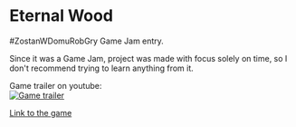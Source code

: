 # Eternal Wood
 #ZostanWDomuRobGry Game Jam entry.

Since it was a Game Jam, project was made with focus solely on time, so I don't recommend trying to learn anything from it.

Game trailer on youtube:  
[![Game trailer](https://i9.ytimg.com/vi/LTIePReKGB8/mqdefault.jpg?time=1586762594904&sqp=CKCl0PQF&rs=AOn4CLBq2fn9EtK9B13R7BV15PwvEoKplQ)](http://www.youtube.com/watch?v=LTIePReKGB8)

[Link to the game](https://kodeman010.itch.io/eternal-wood)

